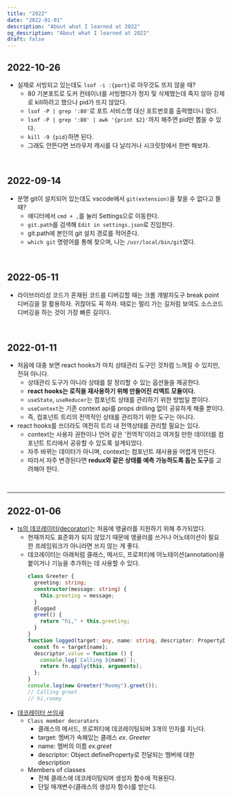 ```yaml
---
title: "2022"
date: "2022-01-01"
description: "About what I learned at 2022"
og_description: "About what I learned at 2022"
draft: false
---
```


## **2022-10-26**

- 실제로 서빙되고 있는데도 `lsof -i :{port}`로 아무것도 뜨지 않을 때?
  - 80 기본포트로 도커 컨테이너를 서빙했다가 정지 및 삭제했는데 죽지 않아 강제로 kill하려고 했으나 pid가 뜨지 않았다.
  - `lsof -P | grep ':80'`로 포트 서비스명 대신 포트번호를 출력했더니 떴다.
  - `lsof -P | grep ':80' | awk '{print $2}'`까지 해주면 pid만 뽑을 수 있다.
  - `kill -9 {pid}`하면 된다.
  - 그래도 안뜬다면 브라우저 캐시를 다 날리거나 시크릿창에서 한번 해보자.

<br />

## **2022-09-14**

- 분명 git이 설치되어 있는데도 vscode에서 `git(extension)`을 찾을 수 없다고 뜰 때?
  - 에디터에서 `cmd + ,`를 눌러 Settings으로 이동한다.
  - `git.path`를 검색해 `Edit in settings.json`로 진입한다.
  - git.path에 본인의 git 설치 경로를 적어준다.
  - `which git` 명령어를 통해 찾으며, 나는 `/usr/local/bin/git`였다.

<br />

## **2022-05-11**

- 라이브러리성 코드가 혼재된 코드를 디버깅할 때는 크롬 개발자도구 break point 디버깅을 잘 활용하자. 귀찮아도 꼭 하자. 때로는 멀리 가는 길처럼 보여도 소스코드 디버깅을 하는 것이 가장 빠른 길이다.

<br />

## **2022-01-11**

- 처음에 대충 보면 react hooks가 마치 상태관리 도구인 것처럼 느껴질 수 있지만, 전혀 아니다.
  - 상태관리 도구가 아니라 상태를 잘 정리할 수 있는 옵션들을 제공한다.
  - **react hooks는 로직을 재사용하기 위해 만들어진 리액트 모듈이다.**
  - `useState`, `useReducer`는 컴포넌트 상태를 관리하기 위한 방법일 뿐이다.
  - `useContext`는 기존 context api를 props drilling 없이 공유하게 해줄 뿐이다.
  - 즉, 컴포넌트 트리의 전역적인 상태를 관리하기 위한 도구는 아니다.
- react hooks를 쓰더라도 여전히 트리 내 전역상태를 관리할 필요는 있다.
  - context는 사용자 권한이나 언어 같은 '전역적'이라고 여겨질 만한 데이터를 컴포넌트 트리에서 공유할 수 있도록 설계되었다.
  - 자주 바뀌는 데이터가 아니며, context는 컴포넌트 재사용을 어렵게 만든다.
  - 따라서 자주 변경된다면 **redux와 같은 상태를 예측 가능하도록 돕는 도구**를 고려해야 한다.

<br />
<hr />

## **2022-01-06**

- [ts의 데코레이터(decorator)](https://www.typescriptlang.org/docs/handbook/decorators.html)는 처음에 앵귤러를 지원하기 위해 추가되었다.
  - 현재까지도 표준화가 되지 않았기 때문에 앵귤러를 쓰거나 어노테이션이 필요한 프레임워크가 아니라면 쓰지 않는 게 좋다.
  - 데코레이터는 아래처럼 클래스, 메서드, 프로퍼티에 어노테이션(annotation)을 붙이거나 기능을 추가하는 데 사용할 수 있다.
    ```ts
    class Greeter {
      greeting: string;
      constructor(message: string) {
        this.greeting = message;
      }
      @logged
      greet() {
        return "hi," + this.greeting;
      }
    }
    function logged(target: any, name: string, descriptor: PropertyDescriptor) {
      const fn = target[name];
      descriptor.value = function () {
        console.log(`Calling ${name}`);
        return fn.apply(this, arguments);
      };
    }
    console.log(new Greeter("Roomy").greet());
    // Calling greet
    // hi,roomy
    ```
- [데코레이터 쓰임새](https://www.geeksforgeeks.org/what-are-decorators-and-how-are-they-used-in-javascript/)
  - `Class member decorators`
    - 클래스의 메서드, 프로퍼티에 데코레이팅되며 3개의 인자를 지닌다.
    - target: 멤버가 속해있는 클래스 _ex. Greeter_
    - name: 멤버의 이름 _ex.greet_
    - descriptor: Object.defineProperty로 전달되는 멤버에 대한 description
  - Members of classes
    - 전체 클래스에 데코레이팅되며 생성자 함수에 적용된다.
    - 단일 매개변수(클래스의 생성자 함수)를 받는다.
